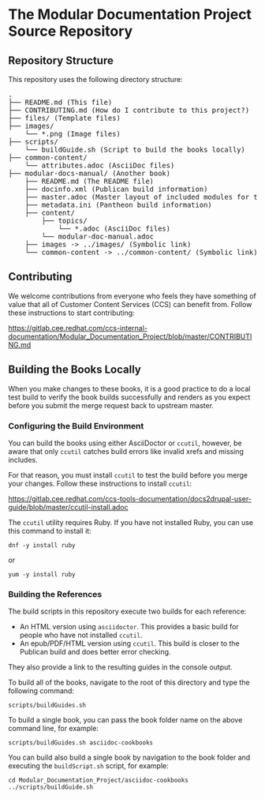 # The Modular Documentation Project Source Repository

## Repository Structure

This repository uses the following directory structure:

<pre>
.
├── README.md (This file)
├── CONTRIBUTING.md (How do I contribute to this project?)
├── files/ (Template files)
├── images/
    └── *.png (Image files)
├── scripts/
    └── buildGuide.sh (Script to build the books locally)
├── common-content/
    └── attributes.adoc (AsciiDoc files)
├── modular-docs-manual/ (Another book)
    ├── README.md (The README file)
    ├── docinfo.xml (Publican build information)
    ├── master.adoc (Master layout of included modules for the book)
    ├── metadata.ini (Pantheon build information)
    ├── content/
        ├── topics/
            └── *.adoc (AsciiDoc files)
        └── modular-doc-manual.adoc
    ├── images -> ../images/ (Symbolic link)
    └── common-content -> ../common-content/ (Symbolic link)
</pre>

## Contributing

We welcome contributions from everyone who feels they have something of value that all of Customer Content Services (CCS) can benefit from. Follow these instructions to start contributing:

https://gitlab.cee.redhat.com/ccs-internal-documentation/Modular_Documentation_Project/blob/master/CONTRIBUTING.md

## Building the Books Locally

When you make changes to these books, it is a good practice to do a local test build to verify the book builds successfully and renders as you expect before you submit the merge request back to upstream master.

### Configuring the Build Environment

You can build the books using either AsciiDoctor or `ccutil`, however, be aware that only `ccutil` catches build errors like invalid xrefs and missing includes.

For that reason, you must install `ccutil` to test the build before you merge your changes. Follow these instructions to install `ccutil`:

https://gitlab.cee.redhat.com/ccs-tools-documentation/docs2drupal-user-guide/blob/master/ccutil-install.adoc

The `ccutil` utility requires Ruby. If you have not installed Ruby, you can use this command to install it:

    dnf -y install ruby

or

    yum -y install ruby

### Building the References

The build scripts in this repository execute two builds for each reference:

* An HTML version using `asciidoctor`. This provides a basic build for people who have not installed `ccutil`.
* An epub/PDF/HTML version using `ccutil`. This build is closer to the Publican build and does better error checking.

They also provide a link to the resulting guides in the console output.

To build all of the books, navigate to the root of this directory and type the following command:

    scripts/buildGuides.sh


To build a single book, you can pass the book folder name on the above command line, for example:

    scripts/buildGuides.sh asciidoc-cookbooks

You can build also build a single book by navigation to the book folder and executing the `buildScript.sh` script, for example:

    cd Modular_Documentation_Project/asciidoc-cookbooks
    ../scripts/buildGuide.sh

